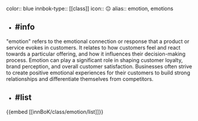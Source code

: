 color:: blue
innbok-type:: [[class]]
icon:: 😐
alias:: emotion, emotions

- ## #info 
"emotion" refers to the emotional connection or response that a product or service evokes in customers. It relates to how customers feel and react towards a particular offering, and how it influences their decision-making process. Emotion can play a significant role in shaping customer loyalty, brand perception, and overall customer satisfaction. Businesses often strive to create positive emotional experiences for their customers to build strong relationships and differentiate themselves from competitors.
- ## #list 
{{embed [[innBoK/class/emotion/list]]}}

